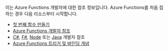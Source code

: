 이는 Azure Functions 개발자에 대한 참조 정보입니다. Azure Functions를 처음 접하는 경우 다음 리소스부터 시작합니다.

* [첫 번째 함수 만들기](../articles/azure-functions/functions-create-first-azure-function.md)
* [Azure Functions 개발자 참조](../articles/azure-functions/functions-reference.md)
* [C#](../articles/azure-functions/functions-reference-csharp.md), [F#](../articles/azure-functions/functions-reference-fsharp.md), [Node](../articles/azure-functions/functions-reference-node.md) 또는 [Java](..\articles\azure-functions\functions-reference-java.md) 개발자 참조
* [Azure Functions 트리거 및 바인딩 개념](..\articles\azure-functions\functions-triggers-bindings.md)

